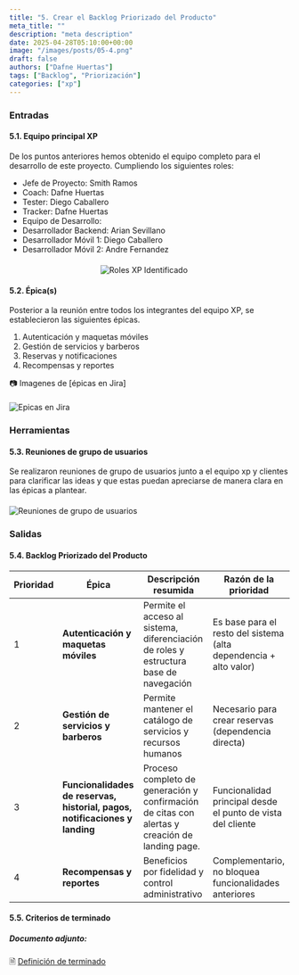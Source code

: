 ```yaml
---
title: "5. Crear el Backlog Priorizado del Producto"
meta_title: ""
description: "meta description"
date: 2025-04-28T05:10:00+00:00
image: "/images/posts/05-4.png"
draft: false
authors: ["Dafne Huertas"]
tags: ["Backlog", "Priorización"]
categories: ["xp"]
---
```


### Entradas

#### 5.1. Equipo principal XP

De los puntos anteriores hemos obtenido el equipo completo para el desarrollo de este proyecto. Cumpliendo los siguientes roles:

- Jefe de Proyecto: Smith Ramos
- Coach: Dafne Huertas
- Tester: Diego Caballero
- Tracker: Dafne Huertas
- Equipo de Desarrollo:
- Desarrollador Backend: Arian Sevillano
- Desarrollador Móvil 1: Diego Caballero
- Desarrollador Móvil 2: Andre Fernandez

<img src="/images/xp/consolidado_roles.png" 
     alt="Roles XP Identificado" 
     style="display: block; margin: 20px auto; max-width: 35%;" />


#### 5.2. Épica(s)

Posterior a la reunión entre todos los integrantes del equipo XP, se establecieron las siguientes épicas.
1. Autenticación y maquetas móviles
2. Gestión de servicios y barberos
3. Reservas y notificaciones
4. Recompensas y reportes

 📷 Imagenes de [épicas en Jira]
 <img src="/images/xp/epicas_sprint4.png" 
     alt="Epicas en Jira" 
     style="display: block; margin: 20px auto; max-width: 100%;" />

### Herramientas

#### 5.3. Reuniones de grupo de usuarios
Se realizaron reuniones de grupo de usuarios junto a el equipo xp y clientes para clarificar las ideas y que estas puedan apreciarse de manera clara en las épicas a plantear.
<img src="/images/sprint_2/reunion_mas_stakeholder.jpg" 
     alt="Reuniones de grupo de usuarios" 
     style="display: block; margin: 20px auto; max-width: 100%;" />

### Salidas

#### 5.4. Backlog Priorizado del Producto

| Prioridad | Épica | Descripción resumida | Razón de la prioridad |
| --- | --- | --- | --- |
| 1 | **Autenticación y maquetas móviles** | Permite el acceso al sistema, diferenciación de roles y estructura base de navegación | Es base para el resto del sistema (alta dependencia + alto valor) |
| 2 | **Gestión de servicios y barberos** | Permite mantener el catálogo de servicios y recursos humanos | Necesario para crear reservas (dependencia directa) |
| 3 | **Funcionalidades de reservas, historial, pagos, notificaciones y landing** | Proceso completo de generación y confirmación de citas con alertas y creación de landing page. | Funcionalidad principal desde el punto de vista del cliente |
| 4 | **Recompensas y reportes** | Beneficios por fidelidad y control administrativo | Complementario, no bloquea funcionalidades anteriores |


#### 5.5. Criterios de terminado

##### **Documento adjunto:**
 🗎 [Definición de terminado](https://docs.google.com/document/d/1RyoU0brLExp52wnrdeELuDfTJyvl_uOmssSXkc1fkCo/edit?usp=sharing)
